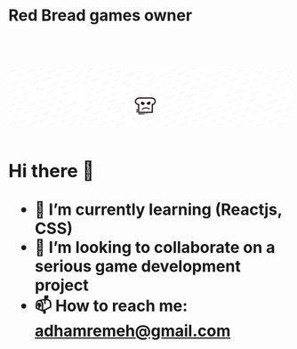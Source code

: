 <h1> Red Bread games owner <a href="https://www.google.com/search?q=go+to+link+icon&oq=go+to+link+icon&gs_lcrp=EgZjaHJvbWUyBggAEEUYOTIGCAEQRRhA0gEIMzUwN2owajeoAgCwAgA&sourceid=chrome&ie=UTF-8"> <img src"./images.png" /> <a/> <h1/>

<img src="YouTube Header.png" />

### Hi there 👋

- 🌱 I’m currently learning (Reactjs, CSS)
- 👯 I’m looking to collaborate on a serious game development project 
- 📫 How to reach me: adhamremeh@gmail.com

